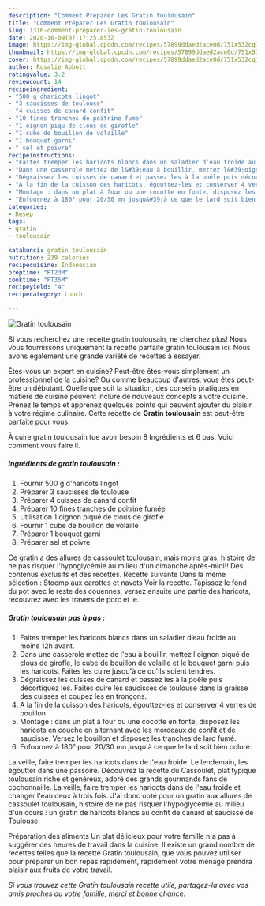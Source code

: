```yaml
---
description: "Comment Préparer Les Gratin toulousain"
title: "Comment Préparer Les Gratin toulousain"
slug: 1316-comment-preparer-les-gratin-toulousain
date: 2020-10-09T07:17:25.853Z
image: https://img-global.cpcdn.com/recipes/57899ddaed2ace0d/751x532cq70/gratin-toulousain-photo-principale-de-la-recette.jpg
thumbnail: https://img-global.cpcdn.com/recipes/57899ddaed2ace0d/751x532cq70/gratin-toulousain-photo-principale-de-la-recette.jpg
cover: https://img-global.cpcdn.com/recipes/57899ddaed2ace0d/751x532cq70/gratin-toulousain-photo-principale-de-la-recette.jpg
author: Rosalie Abbott
ratingvalue: 3.2
reviewcount: 14
recipeingredient:
- "500 g dharicots lingot"
- "3 saucisses de toulouse"
- "4 cuisses de canard confit"
- "10 fines tranches de poitrine fume"
- "1 oignon piqu de clous de girofle"
- "1 cube de bouillon de volaille"
- "1 bouquet garni"
- " sel et poivre"
recipeinstructions:
- "Faites tremper les haricots blancs dans un saladier d’eau froide au moins 12h avant."
- "Dans une casserole mettez de l&#39;eau à bouillir, mettez l&#39;oignon piqué de clous de girofle, le cube de bouillon de volaille et le bouquet garni puis les haricots. Faites les cuire jusqu&#39;à ce qu&#39;ils soient tendres."
- "Dégraissez les cuisses de canard et passez les à la poêle puis décortiquez les. Faites cuire les saucisses de toulouse dans la graisse des cuisses et coupez les en tronçons."
- "A la fin de la cuisson des haricots, égouttez-les et conserver 4 verres de bouillon."
- "Montage : dans un plat à four ou une cocotte en fonte, disposez les haricots en couche en alternant avec les morceaux de confit et de saucisse. Versez le bouillon et disposez les tranches de lard fumé."
- "Enfournez à 180° pour 20/30 mn jusqu&#39;à ce que le lard soit bien coloré."
categories:
- Resep
tags:
- gratin
- toulousain

katakunci: gratin toulousain 
nutrition: 239 calories
recipecuisine: Indonesian
preptime: "PT23M"
cooktime: "PT35M"
recipeyield: "4"
recipecategory: Lunch

---
```



![Gratin toulousain](https://img-global.cpcdn.com/recipes/57899ddaed2ace0d/751x532cq70/gratin-toulousain-photo-principale-de-la-recette.jpg)

Si vous recherchez une recette gratin toulousain, ne cherchez plus! Nous vous fournissons uniquement la recette parfaite gratin toulousain ici. Nous avons également une grande variété de recettes à essayer.

Êtes-vous un expert en cuisine? Peut-être êtes-vous simplement un professionnel de la cuisine? Ou comme beaucoup d'autres, vous êtes peut-être un débutant. Quelle que soit la situation, des conseils pratiques en matière de cuisine peuvent inclure de nouveaux concepts à votre cuisine. Prenez le temps et apprenez quelques points qui peuvent ajouter du plaisir à votre régime culinaire. Cette recette de <strong> Gratin toulousain </strong> est peut-être parfaite pour vous.

<!--inarticleads1-->

À cuire gratin toulousain tue avoir besoin 8 Ingrédients et 6 pas. Voici comment vous faire il.

##### Ingrédients de gratin toulousain :

1. Fournir 500 g d&#39;haricots lingot
1. Préparer 3 saucisses de toulouse
1. Préparer 4 cuisses de canard confit
1. Préparer 10 fines tranches de poitrine fumée
1. Utilisation 1 oignon piqué de clous de girofle
1. Fournir 1 cube de bouillon de volaille
1. Préparer 1 bouquet garni
1. Préparer  sel et poivre


Ce gratin a des allures de cassoulet toulousain, mais moins gras, histoire de ne pas risquer l&#39;hypoglycémie au milieu d&#39;un dimanche après-midi!! Des contenus exclusifs et des recettes. Recette suivante Dans la même sélection : Stoemp aux carottes et navets Voir la recette. Tapissez le fond du pot avec le reste des couennes, versez ensuite une partie des haricots, recouvrez avec les travers de porc et le. 

<!--inarticleads2-->

##### Gratin toulousain pas à pas :

1. Faites tremper les haricots blancs dans un saladier d’eau froide au moins 12h avant.
1. Dans une casserole mettez de l&#39;eau à bouillir, mettez l&#39;oignon piqué de clous de girofle, le cube de bouillon de volaille et le bouquet garni puis les haricots. Faites les cuire jusqu&#39;à ce qu&#39;ils soient tendres.
1. Dégraissez les cuisses de canard et passez les à la poêle puis décortiquez les. Faites cuire les saucisses de toulouse dans la graisse des cuisses et coupez les en tronçons.
1. A la fin de la cuisson des haricots, égouttez-les et conserver 4 verres de bouillon.
1. Montage : dans un plat à four ou une cocotte en fonte, disposez les haricots en couche en alternant avec les morceaux de confit et de saucisse. Versez le bouillon et disposez les tranches de lard fumé.
1. Enfournez à 180° pour 20/30 mn jusqu&#39;à ce que le lard soit bien coloré.


La veille, faire tremper les haricots dans de l&#39;eau froide. Le lendemain, les égoutter dans une passoire. Découvrez la recette du Cassoulet, plat typique toulousain riche et généreux, adoré des grands gourmands fans de cochonnaille. La veille, faire tremper les haricots dans de l&#39;eau froide et changer l&#39;eau deux à trois fois. J&#39;ai donc opté pour un gratin aux allures de cassoulet toulousain, histoire de ne pas risquer l&#39;hypoglycémie au milieu d&#39;un cours : un gratin de haricots blancs au confit de canard et saucisse de Toulouse. 

<!--inarticleads1-->

<p>
Préparation des aliments Un plat délicieux pour votre famille n'a pas à suggérer des heures de travail dans la cuisine. Il existe un grand nombre de recettes telles que la recette Gratin toulousain, que vous pouvez utiliser pour préparer un bon repas rapidement, rapidement votre ménage prendra plaisir aux fruits de votre travail.
</p>

<p>
<i>Si vous trouvez cette Gratin toulousain recette utile, partagez-la avec vos amis proches ou votre famille, merci et bonne chance.</i>
</p>
